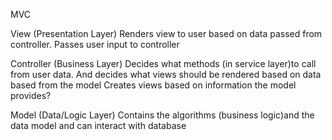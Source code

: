 MVC

View (Presentation Layer)
Renders view to user based on data passed from controller. Passes user input to controller

Controller (Business Layer)
Decides what methods (in service layer)to call from user data. And decides what views should be rendered based on data based from the model
Creates views based on information the model provides?

Model (Data/Logic Layer)
Contains the algorithms (business logic)and the data model and can interact with database
